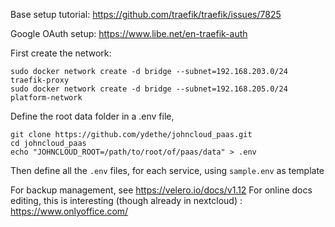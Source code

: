 Base setup tutorial: https://github.com/traefik/traefik/issues/7825

Google OAuth setup: https://www.libe.net/en-traefik-auth

First create the network:

    sudo docker network create -d bridge --subnet=192.168.203.0/24 traefik-proxy 
    sudo docker network create -d bridge --subnet=192.168.205.0/24 platform-network

Define the root data folder in a .env file, 

    git clone https://github.com/ydethe/johncloud_paas.git
    cd johncloud_paas
    echo "JOHNCLOUD_ROOT=/path/to/root/of/paas/data" > .env

Then define all the `.env` files, for each service, using `sample.env` as template

For backup management, see https://velero.io/docs/v1.12
For online docs editing, this is interesting (though already in nextcloud) : https://www.onlyoffice.com/
